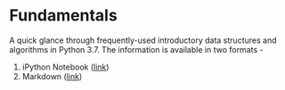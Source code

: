 # Fundamentals

A quick glance through frequently-used introductory data structures and algorithms in Python 3.7. The information is available in two formats - 
1. iPython Notebook ([link](fundamentals.ipynb))
2. Markdown ([link](fundamentals.md))
